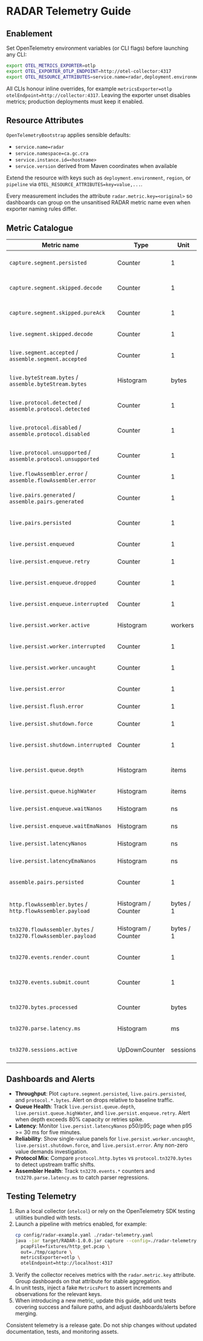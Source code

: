 # RADAR Telemetry Guide

## Enablement
Set OpenTelemetry environment variables (or CLI flags) before launching any CLI:
```bash
export OTEL_METRICS_EXPORTER=otlp
export OTEL_EXPORTER_OTLP_ENDPOINT=http://otel-collector:4317
export OTEL_RESOURCE_ATTRIBUTES=service.name=radar,deployment.environment=dev,service.version=1.0.0
```
All CLIs honour inline overrides, for example `metricsExporter=otlp otelEndpoint=http://collector:4317`. Leaving the exporter unset disables metrics; production deployments must keep it enabled.

## Resource Attributes
`OpenTelemetryBootstrap` applies sensible defaults:
- `service.name=radar`
- `service.namespace=ca.gc.cra`
- `service.instance.id=<hostname>`
- `service.version` derived from Maven coordinates when available

Extend the resource with keys such as `deployment.environment`, `region`, or `pipeline` via `OTEL_RESOURCE_ATTRIBUTES=key=value,...`.

Every measurement includes the attribute `radar.metric.key=<original>` so dashboards can group on the unsanitised RADAR metric name even when exporter naming rules differ.

## Metric Catalogue
| Metric name | Type | Unit | Labels | Source / Notes |
| --- | --- | --- | --- | --- |
| `capture.segment.persisted` | Counter | 1 | `radar.metric.key` | Incremented when a segment is persisted by `SegmentCaptureUseCase`. |
| `capture.segment.skipped.decode` | Counter | 1 | `radar.metric.key` | Decoder could not map frame to TCP; monitor for malformed traffic. |
| `capture.segment.skipped.pureAck` | Counter | 1 | `radar.metric.key` | Pure ACK segments dropped to reduce storage. |
| `live.segment.skipped.decode` | Counter | 1 | `radar.metric.key` | Live decoder failed to produce a segment. |
| `live.segment.accepted` / `assemble.segment.accepted` | Counter | 1 | `radar.metric.key` | Segments accepted into the flow engine (prefix depends on pipeline). |
| `live.byteStream.bytes` / `assemble.byteStream.bytes` | Histogram | bytes | `radar.metric.key` | Byte volume emitted from the flow assembler per flush. |
| `live.protocol.detected` / `assemble.protocol.detected` | Counter | 1 | `radar.metric.key` | Protocol detected and reconstructor/pairing instantiated. |
| `live.protocol.disabled` / `assemble.protocol.disabled` | Counter | 1 | `radar.metric.key` | Detected protocol not enabled in configuration. |
| `live.protocol.unsupported` / `assemble.protocol.unsupported` | Counter | 1 | `radar.metric.key` | Missing reconstructor or pairing engine for detected protocol. |
| `live.flowAssembler.error` / `assemble.flowAssembler.error` | Counter | 1 | `radar.metric.key` | Flow assembler threw an exception. |
| `live.pairs.generated` / `assemble.pairs.generated` | Counter | 1 | `radar.metric.key` | Reconstructed message pairs produced by the flow engine. |
| `live.pairs.persisted` | Counter | 1 | `radar.metric.key` | Persistence worker flushed a batch successfully. |
| `live.persist.enqueued` | Counter | 1 | `radar.metric.key` | Batch enqueued to the persistence queue. |
| `live.persist.enqueue.retry` | Counter | 1 | `radar.metric.key` | Retry due to full queue (back-pressure). |
| `live.persist.enqueue.dropped` | Counter | 1 | `radar.metric.key` | Batch dropped after exceeding enqueue wait deadline. |
| `live.persist.enqueue.interrupted` | Counter | 1 | `radar.metric.key` | Enqueue interrupted by shutdown or failure. |
| `live.persist.worker.active` | Histogram | workers | `radar.metric.key` | Active worker count snapshot (0 during shutdown). |
| `live.persist.worker.interrupted` | Counter | 1 | `radar.metric.key` | Worker interrupted unexpectedly. |
| `live.persist.worker.uncaught` | Counter | 1 | `radar.metric.key` | Uncaught exception bubbled out of a worker thread. |
| `live.persist.error` | Counter | 1 | `radar.metric.key` | Persistence adapter reported an error. |
| `live.persist.flush.error` | Counter | 1 | `radar.metric.key` | Flush failed during shutdown. |
| `live.persist.shutdown.force` | Counter | 1 | `radar.metric.key` | Shutdown escalated to forced termination. |
| `live.persist.shutdown.interrupted` | Counter | 1 | `radar.metric.key` | Shutdown interrupted while waiting for workers. |
| `live.persist.queue.depth` | Histogram | items | `radar.metric.key` | Queue depth snapshot sampled each enqueue/dequeue. |
| `live.persist.queue.highWater` | Histogram | items | `radar.metric.key` | Maximum observed queue depth per run. |
| `live.persist.enqueue.waitNanos` | Histogram | ns | `radar.metric.key` | Raw enqueue wait duration. |
| `live.persist.enqueue.waitEmaNanos` | Histogram | ns | `radar.metric.key` | EMA of enqueue wait times. |
| `live.persist.latencyNanos` | Histogram | ns | `radar.metric.key` | Persistence round-trip latency per batch. |
| `live.persist.latencyEmaNanos` | Histogram | ns | `radar.metric.key` | EMA of persistence latency. |
| `assemble.pairs.persisted` | Counter | 1 | `radar.metric.key` | Offline assembler persisted a message pair. |
| `http.flowAssembler.bytes` / `http.flowAssembler.payload` | Histogram / Counter | bytes / 1 | `radar.metric.key` | HTTP payload metrics emitted by flow assembler adapters. |
| `tn3270.flowAssembler.bytes` / `tn3270.flowAssembler.payload` | Histogram / Counter | bytes / 1 | `radar.metric.key` | TN3270 payload metrics emitted by flow assembler adapters. |
| `tn3270.events.render.count` | Counter | 1 | `radar.metric.key`, `protocol=tn3270` | Screen render events emitted by `Tn3270AssemblerAdapter`. |
| `tn3270.events.submit.count` | Counter | 1 | `radar.metric.key`, `protocol=tn3270` | User submit events emitted by the assembler. |
| `tn3270.bytes.processed` | Counter | bytes | `radar.metric.key`, `protocol=tn3270` | Bytes processed after Telnet negotiation filtering. |
| `tn3270.parse.latency.ms` | Histogram | ms | `radar.metric.key`, `protocol=tn3270` | Parser latency per event. |
| `tn3270.sessions.active` | UpDownCounter | sessions | `radar.metric.key`, `protocol=tn3270` | Active session count tracked by the assembler. |

## Dashboards and Alerts
- **Throughput**: Plot `capture.segment.persisted`, `live.pairs.persisted`, and `protocol.*.bytes`. Alert on drops relative to baseline traffic.
- **Queue Health**: Track `live.persist.queue.depth`, `live.persist.queue.highWater`, and `live.persist.enqueue.retry`. Alert when depth exceeds 80% capacity or retries spike.
- **Latency**: Monitor `live.persist.latencyNanos` p50/p95; page when p95 >= 30 ms for five minutes.
- **Reliability**: Show single-value panels for `live.persist.worker.uncaught`, `live.persist.shutdown.force`, and `live.persist.error`. Any non-zero value demands investigation.
- **Protocol Mix**: Compare `protocol.http.bytes` vs `protocol.tn3270.bytes` to detect upstream traffic shifts.
- **Assembler Health**: Track `tn3270.events.*` counters and `tn3270.parse.latency.ms` to catch parser regressions.

## Testing Telemetry
1. Run a local collector (`otelcol`) or rely on the OpenTelemetry SDK testing utilities bundled with tests.
2. Launch a pipeline with metrics enabled, for example:
   ```bash
   cp config/radar-example.yaml ./radar-telemetry.yaml
   java -jar target/RADAR-1.0.0.jar capture --config=./radar-telemetry.yaml \
     pcapFile=fixtures/http_get.pcap \
     out=./tmp/capture \
     metricsExporter=otlp \
     otelEndpoint=http://localhost:4317
   ```
3. Verify the collector receives metrics with the `radar.metric.key` attribute. Group dashboards on that attribute for stable aggregation.
4. In unit tests, inject a fake `MetricsPort` to assert increments and observations for the relevant keys.
5. When introducing a new metric, update this guide, add unit tests covering success and failure paths, and adjust dashboards/alerts before merging.

Consistent telemetry is a release gate. Do not ship changes without updated documentation, tests, and monitoring assets.


